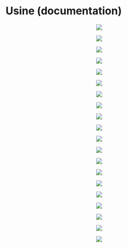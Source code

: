 # Usine (documentation)


<p align="center">
  <img src="Documentation/Machines d'état/Général/projet.jpg">
</p>

<p align="center">
  <img src="Documentation/Machines d'état/Général/architecture système.jpg">
</p>

<p align="center">
  <img src="Documentation/Machines d'état/Général/machine d'état système.jpg">
</p>

<p align="center">
  <img src="Documentation/Machines d'état/Général/Schémas bloc - Trame CAN.png">
</p>



<p align="center">
  <img src="Documentation/Machines d'état/Centre de tri/architecture matérielle.jpg">
</p>

<p align="center">
  <img src="Documentation/Machines d'état/Centre de tri/architecture matérielle 2.jpg">
</p>

<p align="center">
  <img src="Documentation/Machines d'état/Centre de tri/mode test.jpg">
</p>

<p align="center">
  <img src="Documentation/Machines d'état/Centre de tri/témoins lumineux.jpg">
</p>

<p align="center">
  <img src="Documentation/Machines d'état/Centre de tri/gestion des erreurs.jpg">
</p>



<p align="center">
  <img src="Documentation/Machines d'état/Poste de commande/architecture matérielle.jpg">
</p>

<p align="center">
  <img src="Documentation/Machines d'état/Poste de commande/machine d'état BBB à PC.png">
</p>

<p align="center">
  <img src="Documentation/Machines d'état/Poste de commande/exemple interface usager.png">
</p>

<p align="center">
  <img src="Documentation/Machines d'état/Poste de commande/timer du PC.jpg">
</p>



<p align="center">
  <img src="Documentation/Machines d'état/Gestion des transports/architecture matérielle.jpg">
</p>



<p align="center">
  <img src="Documentation/Machines d'état/Station de pesage/Ordinogramme.png">
</p>

<p align="center">
  <img src="Documentation/Machines d'état/Station de pesage/Ordre d'exécution.png">
</p>

<p align="center">
  <img src="Documentation/Machines d'état/Station de pesage/architecture matérielle.jpg">
</p>

<p align="center">
  <img src="Documentation/Machines d'état/Station de pesage/architecture logicielle.png">
</p>



<p align="center">
  <img src="Documentation/Machines d'état/Véhicule/architecture matérielle.jpg">
</p>

<p align="center">
  <img src="Documentation/Machines d'état/Véhicule/architecture logicielle.jpg">
</p>
